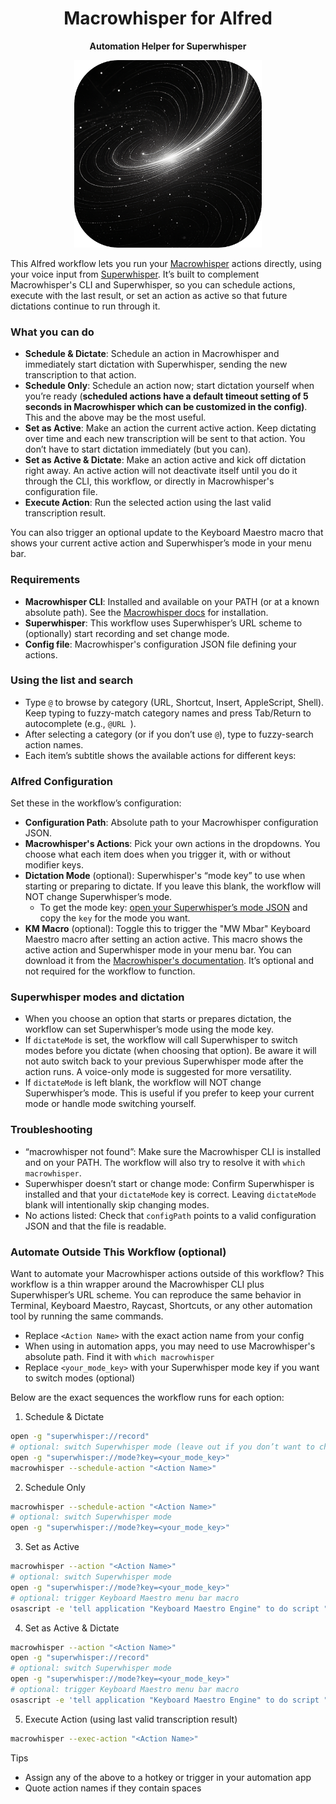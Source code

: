 <h1 align="center">Macrowhisper for Alfred</h1>
<p align="center"><strong>Automation Helper for Superwhisper</strong></p>
<p align="center">
    <img width="300" src="workflow/assets/images/macrowhisper.png">
</p>

This Alfred workflow lets you run your [Macrowhisper](https://by.afadingthought.com/macrowhisper) actions directly, using your voice input from [Superwhisper](https://superwhisper.com/?via=robert). It’s built to complement Macrowhisper's CLI and Superwhisper, so you can schedule actions, execute with the last result, or set an action as active so that future dictations continue to run through it.

### What you can do
- **Schedule & Dictate**: Schedule an action in Macrowhisper and immediately start dictation with Superwhisper, sending the new transcription to that action.
- **Schedule Only**: Schedule an action now; start dictation yourself when you’re ready (**scheduled actions have a default timeout setting of 5 seconds in Macrowhisper which can be customized in the config)**. This and the above may be the most useful.
- **Set as Active**: Make an action the current active action. Keep dictating over time and each new transcription will be sent to that action. You don’t have to start dictation immediately (but you can).
- **Set as Active & Dictate**: Make an action active and kick off dictation right away. An active action will not deactivate itself until you do it through the CLI, this workflow, or directly in Macrowhisper's configuration file.
- **Execute Action**: Run the selected action using the last valid transcription result.

You can also trigger an optional update to the Keyboard Maestro macro that shows your current active action and Superwhisper’s mode in your menu bar.

### Requirements
- **Macrowhisper CLI**: Installed and available on your PATH (or at a known absolute path). See the [Macrowhisper docs](https://by.afadingthought.com/macrowhisper) for installation.
- **Superwhisper**: This workflow uses Superwhisper’s URL scheme to (optionally) start recording and set change mode.
- **Config file**: Macrowhisper's configuration JSON file defining your actions.
  
### Using the list and search
- Type `@` to browse by category (URL, Shortcut, Insert, AppleScript, Shell). Keep typing to fuzzy-match category names and press Tab/Return to autocomplete (e.g., `@URL `).
- After selecting a category (or if you don’t use `@`), type to fuzzy-search action names.
- Each item’s subtitle shows the available actions for different keys:

### Alfred Configuration
Set these in the workflow’s configuration:

- **Configuration Path**: Absolute path to your Macrowhisper configuration JSON.
- **Macrowhisper's Actions**: Pick your own actions in the dropdowns. You choose what each item does when you trigger it, with or without modifier keys.
- **Dictation Mode** (optional): Superwhisper's “mode key” to use when starting or preparing to dictate. If you leave this blank, the workflow will NOT change Superwhisper’s mode.
  - To get the mode key: [open your Superwhisper’s mode JSON](https://superwhisper.com/docs/modes/switching-modes#deep-links) and copy the `key` for the mode you want. 
- **KM Macro** (optional): Toggle this to trigger the "MW Mbar" Keyboard Maestro macro after setting an action active. This macro shows the active action and Superwhisper mode in your menu bar. You can download it from the [Macrowhisper's documentation](https://by.afadingthought.com/macrowhisper). It’s optional and not required for the workflow to function.

### Superwhisper modes and dictation
- When you choose an option that starts or prepares dictation, the workflow can set Superwhisper’s mode using the mode key.
- If `dictateMode` is set, the workflow will call Superwhisper to switch modes before you dictate (when choosing that option). Be aware it will not auto switch back to your previous Superwhisper mode after the action runs. A voice-only mode is suggested for more versatility.
- If `dictateMode` is left blank, the workflow will NOT change Superwhisper’s mode. This is useful if you prefer to keep your current mode or handle mode switching yourself.

### Troubleshooting
- “macrowhisper not found”: Make sure the Macrowhisper CLI is installed and on your PATH. The workflow will also try to resolve it with `which macrowhisper`.
- Superwhisper doesn’t start or change mode: Confirm Superwhisper is installed and that your `dictateMode` key is correct. Leaving `dictateMode` blank will intentionally skip changing modes.
- No actions listed: Check that `configPath` points to a valid configuration JSON and that the file is readable.

### Automate Outside This Workflow (optional)
Want to automate your Macrowhisper actions outside of this workflow? This workflow is a thin wrapper around the Macrowhisper CLI plus Superwhisper’s URL scheme. You can reproduce the same behavior in Terminal, Keyboard Maestro, Raycast, Shortcuts, or any other automation tool by running the same commands.

- Replace `<Action Name>` with the exact action name from your config
- When using in automation apps, you may need to use Macrowhisper's absolute path. Find it with `which macrowhisper`
- Replace `<your_mode_key>` with your Superwhisper mode key if you want to switch modes (optional)

Below are the exact sequences the workflow runs for each option:

1) Schedule & Dictate

```bash
open -g "superwhisper://record"
# optional: switch Superwhisper mode (leave out if you don’t want to change modes)
open -g "superwhisper://mode?key=<your_mode_key>"
macrowhisper --schedule-action "<Action Name>"
```

2) Schedule Only

```bash
macrowhisper --schedule-action "<Action Name>"
# optional: switch Superwhisper mode
open -g "superwhisper://mode?key=<your_mode_key>"
```

3) Set as Active

```bash
macrowhisper --action "<Action Name>"
# optional: switch Superwhisper mode
open -g "superwhisper://mode?key=<your_mode_key>"
# optional: trigger Keyboard Maestro menu bar macro
osascript -e 'tell application "Keyboard Maestro Engine" to do script "MW MBar"'
```

4) Set as Active & Dictate

```bash
macrowhisper --action "<Action Name>"
open -g "superwhisper://record"
# optional: switch Superwhisper mode
open -g "superwhisper://mode?key=<your_mode_key>"
# optional: trigger Keyboard Maestro menu bar macro
osascript -e 'tell application "Keyboard Maestro Engine" to do script "MW MBar"'
```

5) Execute Action (using last valid transcription result)

```bash
macrowhisper --exec-action "<Action Name>"
```

Tips
- Assign any of the above to a hotkey or trigger in your automation app
- Quote action names if they contain spaces